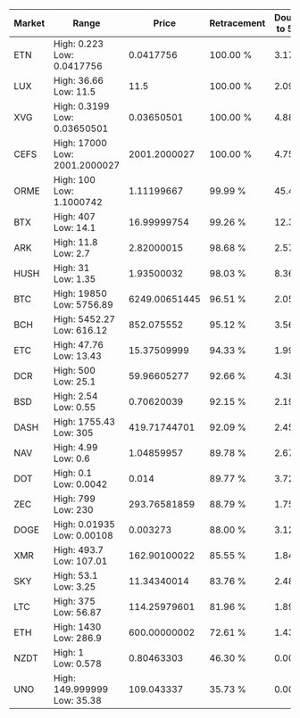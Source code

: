 | Market | Range | Price| Retracement | Doubles to 50% |
| --- | --- | --- | --- | --- |
| ETN | High: 0.223<br />Low: 0.0417756 | 0.0417756 | 100.00 % | 3.17 |
| LUX | High: 36.66<br />Low: 11.5 | 11.5 | 100.00 % | 2.09 |
| XVG | High: 0.3199<br />Low: 0.03650501 | 0.03650501 | 100.00 % | 4.88 |
| CEFS | High: 17000<br />Low: 2001.2000027 | 2001.2000027 | 100.00 % | 4.75 |
| ORME | High: 100<br />Low: 1.1000742 | 1.11199667 | 99.99 % | 45.46 |
| BTX | High: 407<br />Low: 14.1 | 16.99999754 | 99.26 % | 12.39 |
| ARK | High: 11.8<br />Low: 2.7 | 2.82000015 | 98.68 % | 2.57 |
| HUSH | High: 31<br />Low: 1.35 | 1.93500032 | 98.03 % | 8.36 |
| BTC | High: 19850<br />Low: 5756.89 | 6249.00651445 | 96.51 % | 2.05 |
| BCH | High: 5452.27<br />Low: 616.12 | 852.075552 | 95.12 % | 3.56 |
| ETC | High: 47.76<br />Low: 13.43 | 15.37509999 | 94.33 % | 1.99 |
| DCR | High: 500<br />Low: 25.1 | 59.96605277 | 92.66 % | 4.38 |
| BSD | High: 2.54<br />Low: 0.55 | 0.70620039 | 92.15 % | 2.19 |
| DASH | High: 1755.43<br />Low: 305 | 419.71744701 | 92.09 % | 2.45 |
| NAV | High: 4.99<br />Low: 0.6 | 1.04859957 | 89.78 % | 2.67 |
| DOT | High: 0.1<br />Low: 0.0042 | 0.014 | 89.77 % | 3.72 |
| ZEC | High: 799<br />Low: 230 | 293.76581859 | 88.79 % | 1.75 |
| DOGE | High: 0.01935<br />Low: 0.00108 | 0.003273 | 88.00 % | 3.12 |
| XMR | High: 493.7<br />Low: 107.01 | 162.90100022 | 85.55 % | 1.84 |
| SKY | High: 53.1<br />Low: 3.25 | 11.34340014 | 83.76 % | 2.48 |
| LTC | High: 375<br />Low: 56.87 | 114.25979601 | 81.96 % | 1.89 |
| ETH | High: 1430<br />Low: 286.9 | 600.00000002 | 72.61 % | 1.43 |
| NZDT | High: 1<br />Low: 0.578 | 0.80463303 | 46.30 % | 0.00 |
| UNO | High: 149.999999<br />Low: 35.38 | 109.043337 | 35.73 % | 0.00 |
